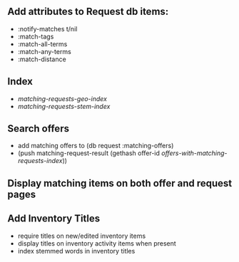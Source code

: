 ## Add attributes to Request db items:
- :notify-matches t/nil
- :match-tags
- :match-all-terms
- :match-any-terms
- :match-distance

## Index
- *matching-requests-geo-index*
- *matching-requests-stem-index*

## Search offers
- add matching offers to (db request :matching-offers)
- (push matching-request-result (gethash offer-id
  *offers-with-matching-requests-index*))

## Display matching items on both offer and request pages


## Add Inventory Titles
- require titles on new/edited inventory items
- display titles on inventory activity items when present
- index stemmed words in inventory titles
